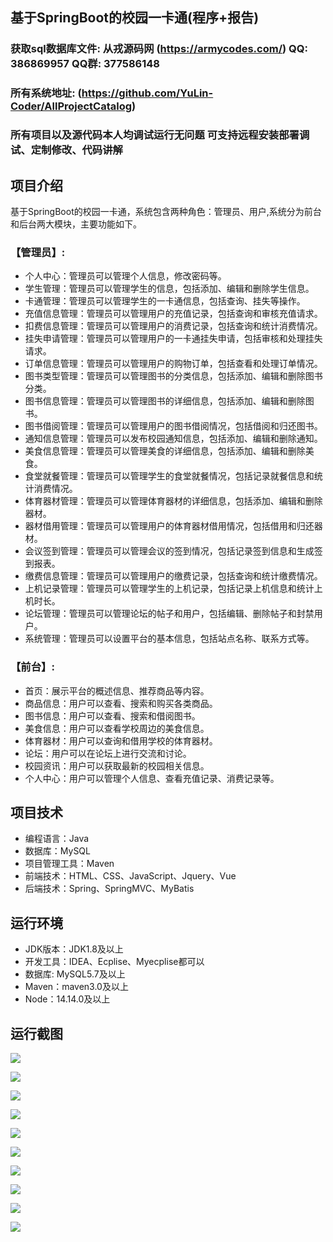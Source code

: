 ## 基于SpringBoot的校园一卡通(程序+报告)

###  获取sql数据库文件: 从戎源码网 (https://armycodes.com/) QQ: 386869957 QQ群: 377586148
###  所有系统地址: (https://github.com/YuLin-Coder/AllProjectCatalog) 
###  所有项目以及源代码本人均调试运行无问题 可支持远程安装部署调试、定制修改、代码讲解

## 项目介绍
基于SpringBoot的校园一卡通，系统包含两种角色：管理员、用户,系统分为前台和后台两大模块，主要功能如下。

### 【管理员】:
- 个人中心：管理员可以管理个人信息，修改密码等。
- 学生管理：管理员可以管理学生的信息，包括添加、编辑和删除学生信息。
- 卡通管理：管理员可以管理学生的一卡通信息，包括查询、挂失等操作。
- 充值信息管理：管理员可以管理用户的充值记录，包括查询和审核充值请求。
- 扣费信息管理：管理员可以管理用户的消费记录，包括查询和统计消费情况。
- 挂失申请管理：管理员可以管理用户的一卡通挂失申请，包括审核和处理挂失请求。
- 订单信息管理：管理员可以管理用户的购物订单，包括查看和处理订单情况。
- 图书类型管理：管理员可以管理图书的分类信息，包括添加、编辑和删除图书分类。
- 图书信息管理：管理员可以管理图书的详细信息，包括添加、编辑和删除图书。
- 图书借阅管理：管理员可以管理用户的图书借阅情况，包括借阅和归还图书。
- 通知信息管理：管理员可以发布校园通知信息，包括添加、编辑和删除通知。
- 美食信息管理：管理员可以管理美食的详细信息，包括添加、编辑和删除美食。
- 食堂就餐管理：管理员可以管理学生的食堂就餐情况，包括记录就餐信息和统计消费情况。
- 体育器材管理：管理员可以管理体育器材的详细信息，包括添加、编辑和删除器材。
- 器材借用管理：管理员可以管理用户的体育器材借用情况，包括借用和归还器材。
- 会议签到管理：管理员可以管理会议的签到情况，包括记录签到信息和生成签到报表。
- 缴费信息管理：管理员可以管理用户的缴费记录，包括查询和统计缴费情况。
- 上机记录管理：管理员可以管理学生的上机记录，包括记录上机信息和统计上机时长。
- 论坛管理：管理员可以管理论坛的帖子和用户，包括编辑、删除帖子和封禁用户。
- 系统管理：管理员可以设置平台的基本信息，包括站点名称、联系方式等。

### 【前台】:
- 首页：展示平台的概述信息、推荐商品等内容。
- 商品信息：用户可以查看、搜索和购买各类商品。
- 图书信息：用户可以查看、搜索和借阅图书。
- 美食信息：用户可以查看学校周边的美食信息。
- 体育器材：用户可以查询和借用学校的体育器材。
- 论坛：用户可以在论坛上进行交流和讨论。
- 校园资讯：用户可以获取最新的校园相关信息。
- 个人中心：用户可以管理个人信息、查看充值记录、消费记录等。

## 项目技术
- 编程语言：Java
- 数据库：MySQL
- 项目管理工具：Maven
- 前端技术：HTML、CSS、JavaScript、Jquery、Vue
- 后端技术：Spring、SpringMVC、MyBatis

## 运行环境
- JDK版本：JDK1.8及以上
- 开发工具：IDEA、Ecplise、Myecplise都可以
- 数据库: MySQL5.7及以上
- Maven：maven3.0及以上
- Node：14.14.0及以上

## 运行截图
![](screenshot/1.png)

![](screenshot/2.png)

![](screenshot/3.png)

![](screenshot/4.png)

![](screenshot/5.png)

![](screenshot/6.png)

![](screenshot/7.png)

![](screenshot/8.png)

![](screenshot/9.png)

![](screenshot/10.png)